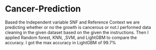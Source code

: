 # Cancer-Prediction
Based the Independent variable SNF and Reference Context we are predicting whether or no the growth is cancerous or not.I performed data cleaning in the given dataset based on the given the instructions. Then I applied  Random forest, KNN,
,SVM, and LightGBM to compare the accuracy. I got the max accuracy in LightGBM of 99.7%

